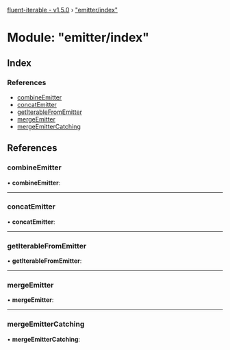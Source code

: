 [fluent-iterable - v1.5.0](../README.md) › ["emitter/index"](_emitter_index_.md)

# Module: "emitter/index"

## Index

### References

* [combineEmitter](_emitter_index_.md#combineemitter)
* [concatEmitter](_emitter_index_.md#concatemitter)
* [getIterableFromEmitter](_emitter_index_.md#getiterablefromemitter)
* [mergeEmitter](_emitter_index_.md#mergeemitter)
* [mergeEmitterCatching](_emitter_index_.md#mergeemittercatching)

## References

###  combineEmitter

• **combineEmitter**:

___

###  concatEmitter

• **concatEmitter**:

___

###  getIterableFromEmitter

• **getIterableFromEmitter**:

___

###  mergeEmitter

• **mergeEmitter**:

___

###  mergeEmitterCatching

• **mergeEmitterCatching**:
